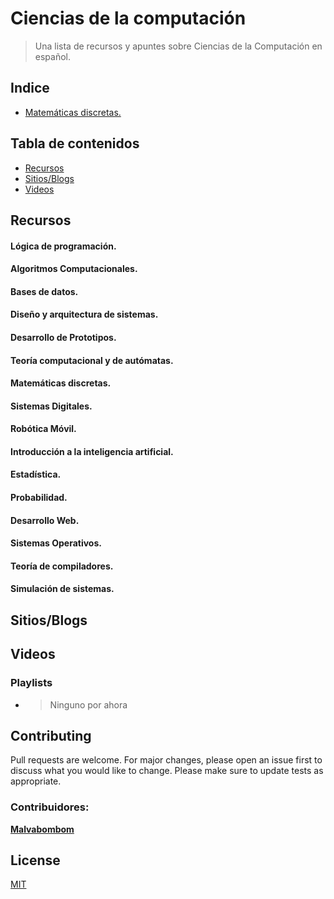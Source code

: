 # Ciencias de la computación

> Una lista de recursos y apuntes sobre Ciencias de la Computación en español.

## Indice

- [Matemáticas discretas.](./01-matematicas-discretas.md)

## Tabla de contenidos

- [Recursos](#recursos)
- [Sitios/Blogs](#sitiosblogs)
- [Videos](#videos)

## Recursos

#### Lógica de programación.

#### Algoritmos Computacionales.

#### Bases de datos.

#### Diseño y arquitectura de sistemas.

#### Desarrollo de Prototipos.

#### Teoría computacional y de autómatas.

#### Matemáticas discretas.

#### Sistemas Digitales.

#### Robótica Móvil.

#### Introducción a la inteligencia artificial.

#### Estadística. 

#### Probabilidad.

#### Desarrollo Web.

#### Sistemas Operativos.

#### Teoría de compiladores.

#### Simulación de sistemas.

## Sitios/Blogs

## Videos

### Playlists
- > Ninguno por ahora



## Contributing 

Pull requests are welcome. For major changes, please open an issue first to discuss what you would like to change.
Please make sure to update tests as appropriate.

### Contribuidores:

**[Malvabombom](https://github.com/malvabombom)**

## License
[MIT](https://choosealicense.com/licenses/mit/)

